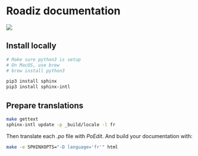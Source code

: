 # Roadiz documentation

<a href="https://readthedocs.org/projects/roadiz/?badge=latest" style="text-decoration: none;">
    <img src="https://readthedocs.org/projects/roadiz/badge/?version=latest">
</a>

## Install locally

```bash
# Make sure python3 is setup
# On MacOS, use brew
# brew install python3

pip3 install sphinx
pip3 install sphinx-intl
```

## Prepare translations

```bash
make gettext
sphinx-intl update -p _build/locale -l fr
```

Then translate each *.po* file with *PoEdit*.
And build your documentation with:

```bash
make -e SPHINXOPTS="-D language='fr'" html
```